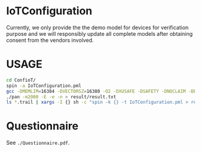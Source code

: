 # IoTConfiguration

Currently, we only provide the the demo model for devices for verification purpose and we will responsibly update all complete models after obtaining consent from the vendors involved.


# USAGE

```bash
cd ConfioT/
spin -a IoTConfiguration.pml
gcc -DMEMLIM=16384 -DVECTORSZ=16380 -O2 -DXUSAFE -DSAFETY -DNOCLAIM -DBITSTATE -o pan pan.c
./pan -m2000 -E -e -n > result/result.txt
ls *.trail | xargs -I {} sh -c "spin -k {} -t IoTConfiguration.pml > result/{}.txt"
```


# Questionnaire

See `./Questionnaire.pdf`.

